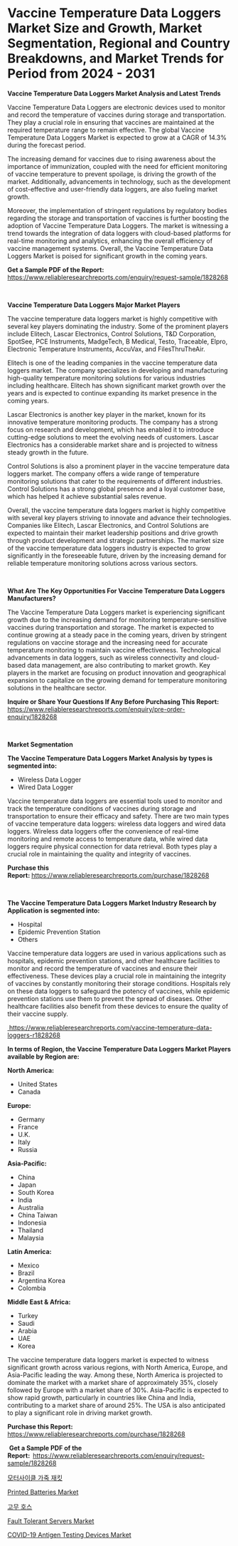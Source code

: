 <p><h1>Vaccine Temperature Data Loggers Market Size and Growth, Market Segmentation, Regional and Country Breakdowns, and Market Trends for Period from 2024 -  2031</h1></p><p><strong>Vaccine Temperature Data Loggers Market Analysis and Latest Trends</strong></p>
<p><p>Vaccine Temperature Data Loggers are electronic devices used to monitor and record the temperature of vaccines during storage and transportation. They play a crucial role in ensuring that vaccines are maintained at the required temperature range to remain effective. The global Vaccine Temperature Data Loggers Market is expected to grow at a CAGR of 14.3% during the forecast period.</p><p>The increasing demand for vaccines due to rising awareness about the importance of immunization, coupled with the need for efficient monitoring of vaccine temperature to prevent spoilage, is driving the growth of the market. Additionally, advancements in technology, such as the development of cost-effective and user-friendly data loggers, are also fueling market growth.</p><p>Moreover, the implementation of stringent regulations by regulatory bodies regarding the storage and transportation of vaccines is further boosting the adoption of Vaccine Temperature Data Loggers. The market is witnessing a trend towards the integration of data loggers with cloud-based platforms for real-time monitoring and analytics, enhancing the overall efficiency of vaccine management systems. Overall, the Vaccine Temperature Data Loggers Market is poised for significant growth in the coming years.</p></p>
<p><strong>Get a Sample PDF of the Report:&nbsp;</strong> <a href="https://www.reliableresearchreports.com/enquiry/request-sample/1828268">https://www.reliableresearchreports.com/enquiry/request-sample/1828268</a></p>
<p>&nbsp;</p>
<p><strong>Vaccine Temperature Data Loggers Major Market Players</strong></p>
<p><p>The vaccine temperature data loggers market is highly competitive with several key players dominating the industry. Some of the prominent players include Elitech, Lascar Electronics, Control Solutions, T&D Corporation, SpotSee, PCE Instruments, MadgeTech, B Medical, Testo, Traceable, Elpro, Electronic Temperature Instruments, AccuVax, and FilesThruTheAir.</p><p>Elitech is one of the leading companies in the vaccine temperature data loggers market. The company specializes in developing and manufacturing high-quality temperature monitoring solutions for various industries including healthcare. Elitech has shown significant market growth over the years and is expected to continue expanding its market presence in the coming years.</p><p>Lascar Electronics is another key player in the market, known for its innovative temperature monitoring products. The company has a strong focus on research and development, which has enabled it to introduce cutting-edge solutions to meet the evolving needs of customers. Lascar Electronics has a considerable market share and is projected to witness steady growth in the future.</p><p>Control Solutions is also a prominent player in the vaccine temperature data loggers market. The company offers a wide range of temperature monitoring solutions that cater to the requirements of different industries. Control Solutions has a strong global presence and a loyal customer base, which has helped it achieve substantial sales revenue.</p><p>Overall, the vaccine temperature data loggers market is highly competitive with several key players striving to innovate and advance their technologies. Companies like Elitech, Lascar Electronics, and Control Solutions are expected to maintain their market leadership positions and drive growth through product development and strategic partnerships. The market size of the vaccine temperature data loggers industry is expected to grow significantly in the foreseeable future, driven by the increasing demand for reliable temperature monitoring solutions across various sectors.</p></p>
<p>&nbsp;</p>
<p><strong>What Are The Key Opportunities For Vaccine Temperature Data Loggers Manufacturers?</strong></p>
<p><p>The Vaccine Temperature Data Loggers market is experiencing significant growth due to the increasing demand for monitoring temperature-sensitive vaccines during transportation and storage. The market is expected to continue growing at a steady pace in the coming years, driven by stringent regulations on vaccine storage and the increasing need for accurate temperature monitoring to maintain vaccine effectiveness. Technological advancements in data loggers, such as wireless connectivity and cloud-based data management, are also contributing to market growth. Key players in the market are focusing on product innovation and geographical expansion to capitalize on the growing demand for temperature monitoring solutions in the healthcare sector.</p></p>
<p><strong>Inquire or Share Your Questions If Any Before Purchasing This Report:</strong> <a href="https://www.reliableresearchreports.com/enquiry/pre-order-enquiry/1828268">https://www.reliableresearchreports.com/enquiry/pre-order-enquiry/1828268</a></p>
<p>&nbsp;</p>
<p><strong>Market Segmentation</strong></p>
<p><strong>The Vaccine Temperature Data Loggers Market Analysis by types is segmented into:</strong></p>
<p><ul><li>Wireless Data Logger</li><li>Wired Data Logger</li></ul></p>
<p><p>Vaccine temperature data loggers are essential tools used to monitor and track the temperature conditions of vaccines during storage and transportation to ensure their efficacy and safety. There are two main types of vaccine temperature data loggers: wireless data loggers and wired data loggers. Wireless data loggers offer the convenience of real-time monitoring and remote access to temperature data, while wired data loggers require physical connection for data retrieval. Both types play a crucial role in maintaining the quality and integrity of vaccines.</p></p>
<p><strong>Purchase this Report:&nbsp;</strong><a href="https://www.reliableresearchreports.com/purchase/1828268">https://www.reliableresearchreports.com/purchase/1828268</a></p>
<p>&nbsp;</p>
<p><strong>The Vaccine Temperature Data Loggers Market Industry Research by Application is segmented into:</strong></p>
<p><ul><li>Hospital</li><li>Epidemic Prevention Station</li><li>Others</li></ul></p>
<p><p>Vaccine temperature data loggers are used in various applications such as hospitals, epidemic prevention stations, and other healthcare facilities to monitor and record the temperature of vaccines and ensure their effectiveness. These devices play a crucial role in maintaining the integrity of vaccines by constantly monitoring their storage conditions. Hospitals rely on these data loggers to safeguard the potency of vaccines, while epidemic prevention stations use them to prevent the spread of diseases. Other healthcare facilities also benefit from these devices to ensure the quality of their vaccine supply.</p></p>
<p><a href="https://www.reliableresearchreports.com/vaccine-temperature-data-loggers-r1828268">&nbsp;https://www.reliableresearchreports.com/vaccine-temperature-data-loggers-r1828268</a></p>
<p><strong>In terms of Region, the Vaccine Temperature Data Loggers Market Players available by Region are:</strong></p>
<p>
    <p> <strong> North America: </strong>
        <ul>
            <li>United States</li>
            <li>Canada</li>
        </ul>
        </p> 
    <p> <strong> Europe: </strong>
        <ul>
            <li>Germany</li>
            <li>France</li>
            <li>U.K.</li>
            <li>Italy</li>
            <li>Russia</li>
        </ul>
        </p> 
    <p> <strong> Asia-Pacific: </strong>
        <ul>
            <li>China</li>
            <li>Japan</li>
            <li>South Korea</li>
            <li>India</li>
            <li>Australia</li>
            <li>China Taiwan</li>
            <li>Indonesia</li>
            <li>Thailand</li>
            <li>Malaysia</li>
        </ul>
        </p> 
    <p> <strong> Latin America: </strong>
        <ul>
            <li>Mexico</li>
            <li>Brazil</li>
            <li>Argentina Korea</li>
            <li>Colombia</li>
        </ul>
        </p> 
    <p> <strong> Middle East & Africa: </strong>
        <ul>
            <li>Turkey</li>
            <li>Saudi</li>
            <li>Arabia</li>
            <li>UAE</li>
            <li>Korea</li>
        </ul>
    </p>
    </p>
<p><p>The vaccine temperature data loggers market is expected to witness significant growth across various regions, with North America, Europe, and Asia-Pacific leading the way. Among these, North America is projected to dominate the market with a market share of approximately 35%, closely followed by Europe with a market share of 30%. Asia-Pacific is expected to show rapid growth, particularly in countries like China and India, contributing to a market share of around 25%. The USA is also anticipated to play a significant role in driving market growth.</p></p>
<p><strong>Purchase this Report: </strong><a href="https://www.reliableresearchreports.com/purchase/1828268">https://www.reliableresearchreports.com/purchase/1828268</a></p>
<p>&nbsp;<strong>Get a Sample PDF of the Report:&nbsp;&nbsp;</strong><a href="https://www.reliableresearchreports.com/enquiry/request-sample/1828268">https://www.reliableresearchreports.com/enquiry/request-sample/1828268</a></p>
<p><strong></strong></p>
<p><p><a href="https://github.com/marufmohassin05/Market-Research-Report-List-2/blob/main/200302576674.md">모터사이클 가죽 재킷</a></p><p><a href="https://medium.com/@tankuser238_5568/printed-batteries-market-a-global-and-regional-analysis-focus-on-end-user-product-and-region-4b3a8cfb29f1">Printed Batteries Market</a></p><p><a href="https://medium.com/@wallacecumfgmings567556/%EA%B3%A0%EB%AC%B4-%ED%98%B8%EC%8A%A4-%EC%8B%9C%EC%9E%A5-%EA%B7%9C%EB%AA%A8-%EB%B0%8F-%EC%A0%90%EC%9C%A0%EC%9C%A8-%EB%B6%84%EC%84%9D-%EC%84%B1%EC%9E%A5-%EB%8F%99%ED%96%A5-%EB%B0%8F-%EC%98%88%EC%B8%A1-2024-2031-960b560a0221">고무 호스</a></p><p><a href="https://medium.com/@salennagilmor/fault-tolerant-servers-market-size-by-type-hardware-software-services-by-product-d0c8bb4c5359">Fault Tolerant Servers Market</a></p><p><a href="https://github.com/BraidenLucas2019/Market-Research-Report-List-1/blob/main/covid-19-antigen-testing-devices-market.md">COVID-19 Antigen Testing Devices Market</a></p></p>